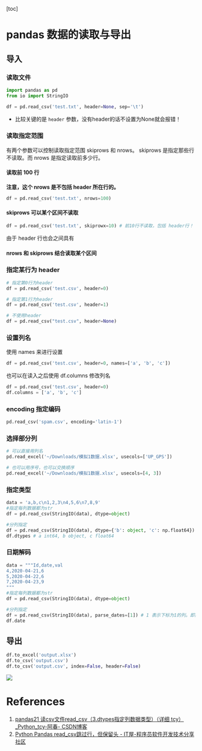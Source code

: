 [toc]

# pandas 数据的读取与导出

## 导入

### 读取文件

```python
import pandas as pd
from io import StringIO
```

```python
df = pd.read_csv('test.txt', header=None, sep='\t')
```

- 比较关键的是 `header` 参数，没有header的话不设置为None就会报错！

### 读取指定范围

有两个参数可以控制读取指定范围 skiprows 和 nrows。 skiprows 是指定那些行不读取。而 nrows 是指定读取前多少行。

#### 读取前 100 行

**注意，这个 nrows 是不包括 header 所在行的。**

```python
df = pd.read_csv('test.txt', nrows=100)
```

#### skiprows 可以某个区间不读取

```python
df = pd.read_csv('test.txt', skiprowx=10) # 前10行不读取，包括 header行！
```

由于 header 行也会之间具有

#### nrows 和 skiprows 结合读取某个区间

### 指定某行为 header

```python
# 指定第0行为header
df = pd.read_csv('test.csv', header=0)

# 指定第1行为header
df = pd.read_csv('test.csv', header=1)

# 不使用header
df = pd.read_csv("test.csv", header=None)
```

### 设置列名

使用 names 来进行设置

```python
df = pd.read_csv('test.csv', header=0, names=['a', 'b', 'c'])
```

也可以在读入之后使用 df.columns 修改列名

```python
df = pd.read_csv('test.csv', header=0)
df.columns = ['a', 'b', 'c']
```

### encoding 指定编码

```python
pd.read_csv('spam.csv', encoding='latin-1')
```

### 选择部分列

```python
# 可以直接用列名
pd.read_excel('~/Downloads/模拟1数据.xlsx', usecols=['UP_GPS'])

# 也可以用序号，也可以交换顺序
pd.read_excel('~/Downloads/模拟1数据.xlsx', usecols=[4, 3]) 
```

### 指定类型

```python
data = 'a,b,c\n1,2,3\n4,5,6\n7,8,9'
#指定每列数据都为str
df = pd.read_csv(StringIO(data), dtype=object)

#分列指定
df = pd.read_csv(StringIO(data), dtype={'b': object, 'c': np.float64})
df.dtypes # a int64, b object, c float64 
```

### 日期解码

```python
data = """Id,date,val
4,2020-04-21,6
5,2020-04-22,6
7,2020-04-23,9
"""
#指定每列数据都为str
df = pd.read_csv(StringIO(data), dtype=object)

#分列指定
df = pd.read_csv(StringIO(data), parse_dates=[1]) # 1 表示下标为1的列。即第2列
df.date
```

## 导出

```python
df.to_excel('output.xlsx') 
df.to_csv('output.csv')
df.to_csv('output.csv', index=False, header=False)
```

![](https://gitee.com/EdwardElric_1683260718/picture_bed/raw/master/img/20200715201842.png)

# References
1. [pandas21 读csv文件read_csv（3.dtypes指定列数据类型）（详细 tcy）_Python_tcy-阿春-
CSDN博客](https://blog.csdn.net/tcy23456/article/details/85290575)
2. [Python Pandas read_csv跳过行，但保留头 - IT屋-程序员软件开发技术分享社区](https://www.it1352.com/584705.html)
